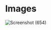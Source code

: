 # Images

![Screenshot (654)](https://user-images.githubusercontent.com/78478397/189286793-51f661ed-75ab-452b-a169-823018aa658e.png)
